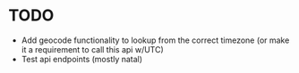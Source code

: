 # TODO
- Add geocode functionality to lookup from the correct timezone (or make it a requirement to call this api w/UTC)
- Test api endpoints (mostly natal)